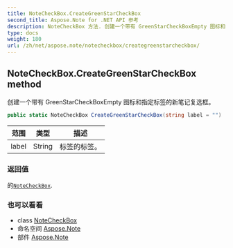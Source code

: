 ```yaml
---
title: NoteCheckBox.CreateGreenStarCheckBox
second_title: Aspose.Note for .NET API 参考
description: NoteCheckBox 方法. 创建一个带有 GreenStarCheckBoxEmpty 图标和指定标签的新笔记复选框
type: docs
weight: 180
url: /zh/net/aspose.note/notecheckbox/creategreenstarcheckbox/
---
```

## NoteCheckBox.CreateGreenStarCheckBox method

创建一个带有 GreenStarCheckBoxEmpty 图标和指定标签的新笔记复选框。

```csharp
public static NoteCheckBox CreateGreenStarCheckBox(string label = "")
```

| 范围 | 类型 | 描述 |
| --- | --- | --- |
| label | String | 标签的标签。 |

### 返回值

的[`NoteCheckBox`](../).

### 也可以看看

* class [NoteCheckBox](../)
* 命名空间 [Aspose.Note](../../notecheckbox/)
* 部件 [Aspose.Note](../../../)


